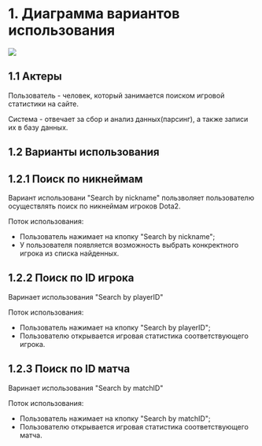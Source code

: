 # 1. Диаграмма вариантов использования
![](https://github.com/ParkhomenkoArtyom750504/Stat2Dota/blob/master/Diagrams/Use%20case/Use%20case.png)
## 1.1 Актеры
Пользователь - человек, который занимается поиском игровой статистики на сайте.

Система - отвечает за сбор и анализ данных(парсинг), а также записи их в базу данных.
## 1.2 Варианты использования
## 1.2.1 Поиск по никнеймам
Вариант использовани "Search by nickname" пользволяет пользователю осуществлять поиск по никнеймам игроков Dota2.

Поток использования:
- Пользователь нажимает на кпопку "Search by nickname";
- У пользователя появляется возможность выбрать конкректного игрока из списка найденных.
## 1.2.2 Поиск по ID игрока
Варинает использования "Search by playerID"

Поток использования:
- Пользователь нажимает на кпопку "Search by playerID";
- Пользователю открывается игровая статистика соответствующего игрока.
## 1.2.3 Поиск по ID матча 
Варинает использования "Search by matchID"

Поток использования:
- Пользователь нажимает на кпопку "Search by matchID";
- Пользователю открывается игровая статистика соответствующего матча.
